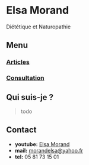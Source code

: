 
# Elsa Morand
Diététique et Naturopathie

## Menu
### [Articles](/blog)
### [Consultation](/consultation)

## Qui suis-je ?
> todo

## Contact
- **youtube:** [Elsa Morand](https://www.youtube.com/channel/UCniLFQIu9UNK1ITvEZXW1kw)
- **mail:** [morandelsa@yahoo.fr](mailto:morandelsa@yahoo.fr)
- **tel:** 05 81 73 15 01

